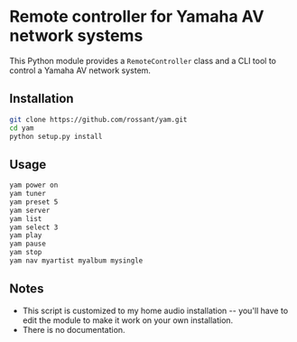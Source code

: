# Remote controller for Yamaha AV network systems

This Python module provides a `RemoteController` class and a CLI tool to control a Yamaha AV network system.

## Installation

```bash
git clone https://github.com/rossant/yam.git
cd yam
python setup.py install
```

## Usage

```bash
yam power on
yam tuner
yam preset 5
yam server
yam list
yam select 3
yam play
yam pause
yam stop
yam nav myartist myalbum mysingle
```

## Notes

* This script is customized to my home audio installation -- you'll have to edit the module to make it work on your own installation.
* There is no documentation.
